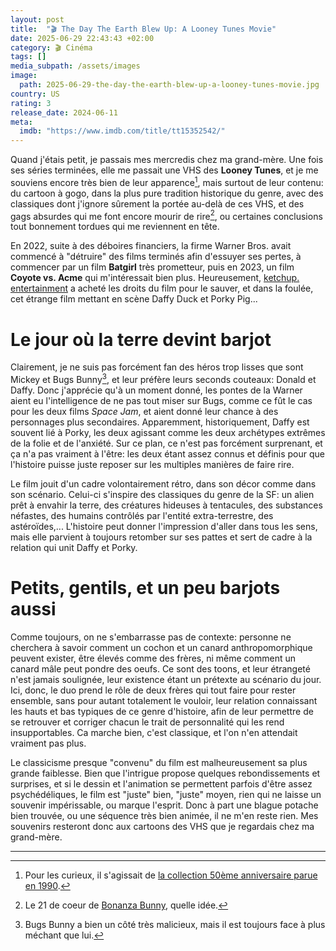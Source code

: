 ```yaml
---
layout: post
title:  "🎬 The Day The Earth Blew Up: A Looney Tunes Movie"
date: 2025-06-29 22:43:43 +02:00
category: 🎬 Cinéma
tags: []
media_subpath: /assets/images
image:
  path: 2025-06-29-the-day-the-earth-blew-up-a-looney-tunes-movie.jpg
country: US
rating: 3
release_date: 2024-06-11
meta:
  imdb: "https://www.imdb.com/title/tt15352542/"
---
```


Quand j'étais petit, je passais mes mercredis chez ma grand-mère. Une fois ses séries terminées, elle me passait une VHS des **Looney Tunes**, et je me souviens encore très bien de leur apparence[^1], mais surtout de leur contenu: du cartoon à gogo, dans la plus pure tradition historique du genre, avec des classiques dont j'ignore sûrement la portée au-delà de ces VHS, et des gags absurdes qui me font encore mourir de rire[^2], ou certaines conclusions tout bonnement tordues qui me reviennent en tête.

En 2022, suite à des déboires financiers, la firme Warner Bros. avait commencé à "détruire" des films terminés afin d'essuyer ses pertes, à commencer par un film **Batgirl** très prometteur, puis en 2023, un film **Coyote vs. Acme** qui m'intéressait bien plus. Heureusement, [<i class="fa-brands fa-wikipedia-w"></i> ketchup. entertainment](https://en.wikipedia.org/wiki/Ketchup_Entertainment) a acheté les droits du film pour le sauver, et dans la foulée, cet étrange film mettant en scène Daffy Duck et Porky Pig...

# Le jour où la terre devint barjot

Clairement, je ne suis pas forcément fan des héros trop lisses que sont Mickey et Bugs Bunny[^3], et leur préfère leurs seconds couteaux: Donald et Daffy. Donc j'apprécie qu'à un moment donné, les pontes de la Warner aient eu l'intelligence de ne pas tout miser sur Bugs, comme ce fût le cas pour les deux films *Space Jam*, et aient donné leur chance à des personnages plus secondaires. Apparemment, historiquement, Daffy est souvent lié à Porky, les deux agissant comme les deux archétypes extrêmes de la folie et de l'anxiété. Sur ce plan, ce n'est pas forcément surprenant, et ça n'a pas vraiment à l'être: les deux étant assez connus et définis pour que l'histoire puisse juste reposer sur les multiples manières de faire rire.

Le film jouit d'un cadre volontairement rétro, dans son décor comme dans son scénario. Celui-ci s'inspire des classiques du genre de la SF: un alien prêt à envahir la terre, des créatures hideuses à tentacules, des substances néfastes, des humains contrôlés par l'entité extra-terrestre, des astéroïdes,... L'histoire peut donner l'impression d'aller dans tous les sens, mais elle parvient à toujours retomber sur ses pattes et sert de cadre à la relation qui unit Daffy et Porky.

# Petits, gentils, et un peu barjots aussi

Comme toujours, on ne s'embarrasse pas de contexte: personne ne cherchera à savoir comment un cochon et un canard anthropomorphique peuvent exister, être élevés comme des frères, ni même comment un canard mâle peut pondre des oeufs. Ce sont des toons, et leur étrangeté n'est jamais soulignée, leur existence étant un prétexte au scénario du jour. Ici, donc, le duo prend le rôle de deux frères qui tout faire pour rester ensemble, sans pour autant totalement le vouloir, leur relation connaissant les hauts et bas typiques de ce genre d'histoire, afin de leur permettre de se retrouver et corriger chacun le trait de personnalité qui les rend insupportables. Ca marche bien, c'est classique, et l'on n'en attendait vraiment pas plus.

Le classicisme presque "convenu" du film est malheureusement sa plus grande faiblesse. Bien que l'intrigue propose quelques rebondissements et surprises, et si le dessin et l'animation se permettent parfois d'être assez psychédéliques, le film est "juste" bien, "juste" moyen, rien qui ne laisse un souvenir impérissable, ou marque l'esprit. Donc à part une blague potache bien trouvée, ou une séquence très bien animée, il ne m'en reste rien. Mes souvenirs resteront donc aux cartoons des VHS que je regardais chez ma grand-mère.

* * *
[^1]: Pour les curieux, il s'agissait de [<i class="fa-brands fa-dailymotion"></i> la collection 50ème anniversaire parue en 1990](https://www.dailymotion.com/video/xp97jo).
[^2]: Le 21 de coeur de [<i class="fa-brands fa-wikipedia-w"></i> Bonanza Bunny](https://en.wikipedia.org/wiki/Bonanza_Bunny), quelle idée.
[^3]: Bugs Bunny a bien un côté très malicieux, mais il est toujours face à plus méchant que lui.